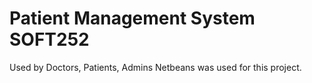 # Patient Management System SOFT252
Used by Doctors, Patients, Admins
Netbeans was used for this project.
